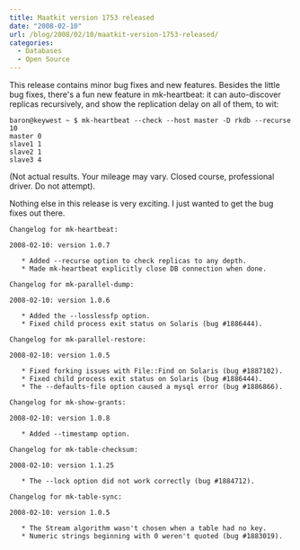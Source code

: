 ```yaml
---
title: Maatkit version 1753 released
date: "2008-02-10"
url: /blog/2008/02/10/maatkit-version-1753-released/
categories:
  - Databases
  - Open Source
---
```


This release contains minor bug fixes and new features. Besides the little bug fixes, there's a fun new feature in mk-heartbeat: it can auto-discover replicas recursively, and show the replication delay on all of them, to wit:

```
baron@keywest ~ $ mk-heartbeat --check --host master -D rkdb --recurse 10
master 0
slave1 1
slave2 1
slave3 4
```

(Not actual results. Your mileage may vary. Closed course, professional driver. Do not attempt).

Nothing else in this release is very exciting. I just wanted to get the bug fixes out there.

```
Changelog for mk-heartbeat:

2008-02-10: version 1.0.7

   * Added --recurse option to check replicas to any depth.
   * Made mk-heartbeat explicitly close DB connection when done.

Changelog for mk-parallel-dump:

2008-02-10: version 1.0.6

   * Added the --losslessfp option.
   * Fixed child process exit status on Solaris (bug #1886444).

Changelog for mk-parallel-restore:

2008-02-10: version 1.0.5

   * Fixed forking issues with File::Find on Solaris (bug #1887102).
   * Fixed child process exit status on Solaris (bug #1886444).
   * The --defaults-file option caused a mysql error (bug #1886866).

Changelog for mk-show-grants:

2008-02-10: version 1.0.8

   * Added --timestamp option.

Changelog for mk-table-checksum:

2008-02-10: version 1.1.25

   * The --lock option did not work correctly (bug #1884712).

Changelog for mk-table-sync:

2008-02-10: version 1.0.5

   * The Stream algorithm wasn't chosen when a table had no key.
   * Numeric strings beginning with 0 weren't quoted (bug #1883019).
```



